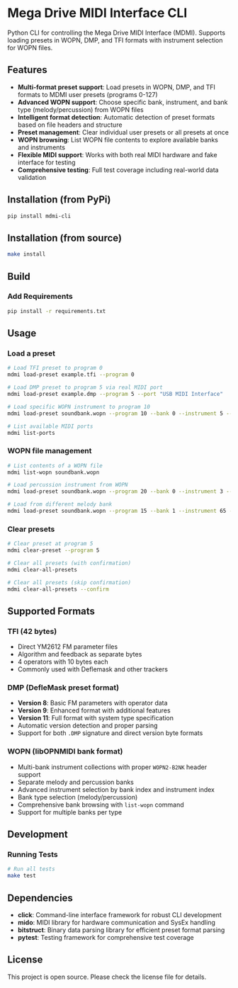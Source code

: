 # Mega Drive MIDI Interface CLI

Python CLI for controlling the Mega Drive MIDI Interface (MDMI). Supports loading presets in WOPN, DMP, and TFI formats with instrument selection for WOPN files.

## Features

- **Multi-format preset support**: Load presets in WOPN, DMP, and TFI formats to MDMI user presets (programs 0-127)
- **Advanced WOPN support**: Choose specific bank, instrument, and bank type (melody/percussion) from WOPN files
- **Intelligent format detection**: Automatic detection of preset formats based on file headers and structure
- **Preset management**: Clear individual user presets or all presets at once
- **WOPN browsing**: List WOPN file contents to explore available banks and instruments
- **Flexible MIDI support**: Works with both real MIDI hardware and fake interface for testing
- **Comprehensive testing**: Full test coverage including real-world data validation

## Installation (from PyPi)

```bash
pip install mdmi-cli
```

## Installation (from source)

```bash
make install
```

## Build

### Add Requirements
```bash
pip install -r requirements.txt
```

## Usage

### Load a preset

```bash
# Load TFI preset to program 0
mdmi load-preset example.tfi --program 0

# Load DMP preset to program 5 via real MIDI port
mdmi load-preset example.dmp --program 5 --port "USB MIDI Interface"

# Load specific WOPN instrument to program 10
mdmi load-preset soundbank.wopn --program 10 --bank 0 --instrument 5 --bank-type melody

# List available MIDI ports
mdmi list-ports
```

### WOPN file management

```bash
# List contents of a WOPN file
mdmi list-wopn soundbank.wopn

# Load percussion instrument from WOPN
mdmi load-preset soundbank.wopn --program 20 --bank 0 --instrument 3 --bank-type percussion

# Load from different melody bank
mdmi load-preset soundbank.wopn --program 15 --bank 1 --instrument 65 --bank-type melody
```

### Clear presets

```bash
# Clear preset at program 5
mdmi clear-preset --program 5

# Clear all presets (with confirmation)
mdmi clear-all-presets

# Clear all presets (skip confirmation)
mdmi clear-all-presets --confirm
```

## Supported Formats

### TFI (42 bytes)
- Direct YM2612 FM parameter files
- Algorithm and feedback as separate bytes
- 4 operators with 10 bytes each
- Commonly used with Deflemask and other trackers

### DMP (DefleMask preset format)
- **Version 8**: Basic FM parameters with operator data
- **Version 9**: Enhanced format with additional features
- **Version 11**: Full format with system type specification
- Automatic version detection and proper parsing
- Support for both `.DMP` signature and direct version byte formats

### WOPN (libOPNMIDI bank format)
- Multi-bank instrument collections with proper `WOPN2-B2NK` header support
- Separate melody and percussion banks
- Advanced instrument selection by bank index and instrument index
- Bank type selection (melody/percussion)
- Comprehensive bank browsing with `list-wopn` command
- Support for multiple banks per type

## Development

### Running Tests

```bash
# Run all tests
make test
```
## Dependencies

- **click**: Command-line interface framework for robust CLI development
- **mido**: MIDI library for hardware communication and SysEx handling
- **bitstruct**: Binary data parsing library for efficient preset format parsing
- **pytest**: Testing framework for comprehensive test coverage

## License

This project is open source. Please check the license file for details.
